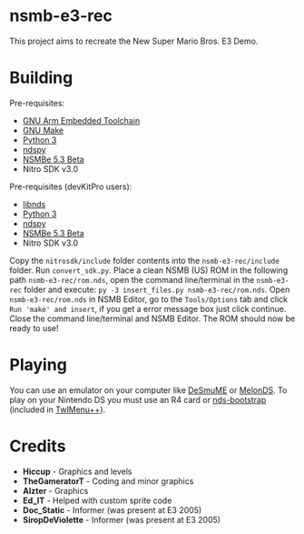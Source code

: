 
# nsmb-e3-rec
This project aims to recreate the New Super Mario Bros. E3 Demo.

# Building
Pre-requisites:
 - [GNU Arm Embedded Toolchain](https://developer.arm.com/tools-and-software/open-source-software/developer-tools/gnu-toolchain/gnu-rm/downloads)
 - [GNU Make](https://www.msys2.org/)
 - [Python 3](https://www.python.org/downloads/)
 - [ndspy](https://pypi.org/project/ndspy/)
 - [NSMBe 5.3 Beta](https://github.com/TheGameratorT/NSMB-Editor/releases)
 - Nitro SDK v3.0

Pre-requisites (devKitPro users):
 - [libnds](https://github.com/devkitPro/installer/releases)
 - [Python 3](https://www.python.org/downloads/)
 - [ndspy](https://pypi.org/project/ndspy/)
 - [NSMBe 5.3 Beta](https://github.com/TheGameratorT/NSMB-Editor/releases)
 - Nitro SDK v3.0

Copy the `nitrosdk/include` folder contents into the `nsmb-e3-rec/include` folder.
Run `convert_sdk.py`.
Place a clean NSMB (US) ROM in the following path `nsmb-e3-rec/rom.nds`, open the command line/terminal in the `nsmb-e3-rec` folder and execute: `py -3 insert_files.py nsmb-e3-rec/rom.nds`.
Open `nsmb-e3-rec/rom.nds` in NSMB Editor, go to the `Tools/Options` tab and click `Run 'make' and insert`, if you get a error message box just click continue.
Close the command line/terminal and NSMB Editor.
The ROM should now be ready to use!

# Playing
You can use an emulator on your computer like [DeSmuME](http://desmume.org/download/) or [MelonDS](http://melonds.kuribo64.net/downloads.php). To play on your Nintendo DS you must use an R4 card or [nds-bootstrap](https://github.com/DS-Homebrew/nds-bootstrap) (included in [TwlMenu++](https://github.com/DS-Homebrew/TWiLightMenu/releases)).

# Credits
 - **Hiccup** - Graphics and levels
 - **TheGameratorT** - Coding and minor graphics
 - **Alzter** - Graphics
 - **Ed_IT** - Helped with custom sprite code
 - **Doc_Static** - Informer (was present at E3 2005)
 - **SiropDeViolette** - Informer (was present at E3 2005)
